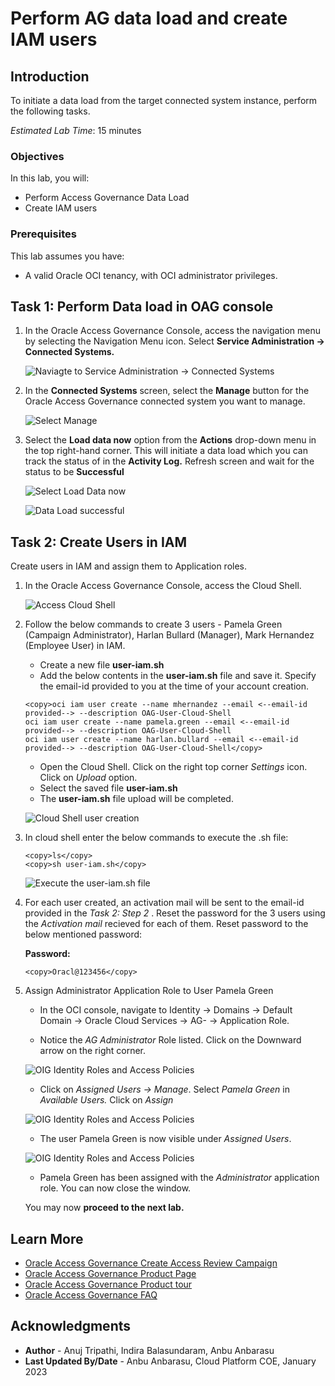 #  Perform AG data load and create IAM users 

## Introduction

To initiate a data load from the target connected system instance, perform the following tasks.

*Estimated Lab Time*: 15 minutes

### Objectives

In this lab, you will:
 * Perform Access Governance Data Load
 * Create IAM users 

### Prerequisites
This lab assumes you have:
- A valid Oracle OCI tenancy, with OCI administrator privileges.


## Task 1: Perform Data load in OAG console

1.  In the Oracle Access Governance Console, access the navigation menu by selecting the Navigation Menu icon. Select **Service Administration → Connected Systems.**

    ![Naviagte to Service Administration → Connected Systems](images/connected-systems.png) 
    
    
2. In the **Connected Systems** screen, select the **Manage** button for the Oracle Access Governance connected system you want to manage.

    ![Select Manage](images/manage.png) 

3. Select the **Load data now** option from the **Actions** drop-down menu in the top right-hand corner. This will initiate a data load which you can track the status of in the **Activity Log.** Refresh screen and wait for the status to be **Successful**

    ![Select Load Data now](images/select-actions.png) 

    ![Data Load successful](images/load-data.png) 

## Task 2: Create Users in IAM

Create users in IAM and assign them to Application roles.

1. In the Oracle Access Governance Console, access the Cloud Shell.

    ![Access Cloud Shell](images/oci-cloud-shell.png)

2. Follow the below commands to create 3 users - Pamela Green (Campaign Administrator), Harlan Bullard (Manager), Mark Hernandez (Employee User) in IAM.
    * Create a new file **user-iam.sh**
    * Add the below contents in the **user-iam.sh** file and save it. Specify the email-id provided to you at the time of your account creation.
    ```
    <copy>oci iam user create --name mhernandez --email <--email-id provided--> --description OAG-User-Cloud-Shell
	oci iam user create --name pamela.green --email <--email-id provided--> --description OAG-User-Cloud-Shell 
    oci iam user create --name harlan.bullard --email <--email-id provided--> --description OAG-User-Cloud-Shell</copy>
    ```
   
    * Open the Cloud Shell. Click on the right top corner *Settings* icon. Click on *Upload* option.
    * Select the saved file **user-iam.sh**
    * The **user-iam.sh** file upload will be completed. 

    ![Cloud Shell user creation](images/cloud-shell.png)

3. In cloud shell enter the below commands to execute the .sh file:

    ```
    <copy>ls</copy>
    <copy>sh user-iam.sh</copy>
    ```
    ![Execute the user-iam.sh file](images/run-script.png)

4. For each user created, an activation mail will be sent to the email-id provided in the *Task 2: Step 2* . Reset the password for the 3 users using the *Activation mail* recieved for each of them. 
    Reset password to the below mentioned password:

    **Password:**
     ```
    <copy>Oracl@123456</copy>
    ```
5. Assign Administrator Application Role to User Pamela Green

    * In the OCI console, navigate to Identity -> Domains -> Default Domain -> Oracle Cloud Services -> AG-<name of your AG service-instance> -> Application Role. 

    * Notice the *AG Administrator* Role listed. Click on the Downward arrow on the right corner. 

    ![OIG Identity Roles and Access Policies](images/user-approle.png)

    * Click on *Assigned Users -> Manage*. Select *Pamela Green* in *Available Users.* Click on *Assign*

    ![OIG Identity Roles and Access Policies](images/user-approle-list.png)

    * The user Pamela Green is now visible under *Assigned Users*.

    ![OIG Identity Roles and Access Policies](images/user-approle-assign.png)

    * Pamela Green has been assigned with the *Administrator* application role. You can now close the window.


    You may now **proceed to the next lab.**

## Learn More

* [Oracle Access Governance Create Access Review Campaign](https://docs.oracle.com/en/cloud/paas/access-governance/pdapg/index.html)
* [Oracle Access Governance Product Page](https://www.oracle.com/security/cloud-security/access-governance/)
* [Oracle Access Governance Product tour](https://www.oracle.com/webfolder/s/quicktours/paas/pt-sec-access-governance/index.html)
* [Oracle Access Governance FAQ](https://www.oracle.com/security/cloud-security/access-governance/faq/)

## Acknowledgments
* **Author** - Anuj Tripathi, Indira Balasundaram, Anbu Anbarasu 
* **Last Updated By/Date** - Anbu Anbarasu, Cloud Platform COE, January 2023